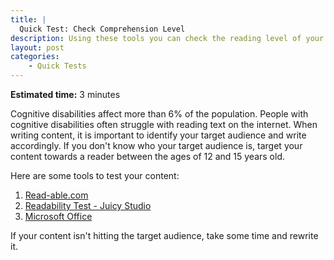 ```yaml
---
title: |
  Quick Test: Check Comprehension Level
description: Using these tools you can check the reading level of your written content.
layout: post
categories:
    - Quick Tests
---
```


**Estimated time:** 3 minutes

Cognitive disabilities affect more than 6% of the population. People with cognitive disabilities often struggle with reading text on the internet. When writing content, it is important to identify your target audience and write accordingly. If you don't know who your target audience is, target your content towards a reader between the ages of 12 and 15 years old.

Here are some tools to test your content:

1. [Read-able.com](https://www.webpagefx.com/tools/read-able/)
2. [Readability Test - Juicy Studio](http://juicystudio.com/services/readability.php)
3. [Microsoft Office](http://office.microsoft.com/en-us/word-help/test-your-document-s-readability-HP010148506.aspx)


If your content isn't hitting the target audience, take some time and rewrite it.
